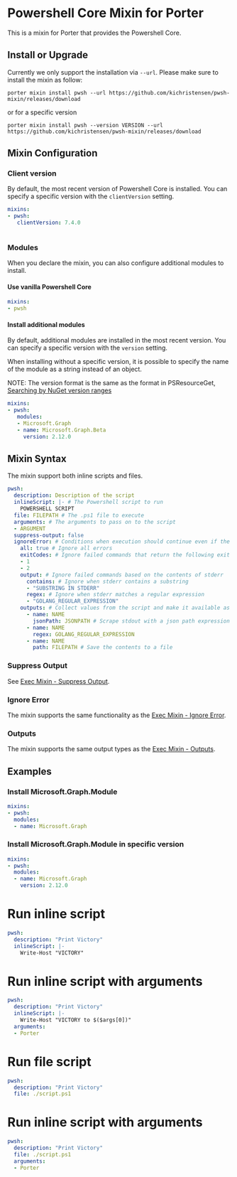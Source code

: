 # Powershell Core Mixin for Porter

This is a mixin for Porter that provides the Powershell Core.

## Install or Upgrade

Currently we only support the installation via `--url`. Please make sure to install the mixin as follow:

```
porter mixin install pwsh --url https://github.com/kichristensen/pwsh-mixin/releases/download
```

or for a specific version

```
porter mixin install pwsh --version VERSION --url https://github.com/kichristensen/pwsh-mixin/releases/download
```

## Mixin Configuration

### Client version

By default, the most recent version of Powershell Core is installed. You can specify a specific version with the
`clientVersion` setting.

```yaml
mixins:
- pwsh:
   clientVersion: 7.4.0
   
```

### Modules

When you declare the mixin, you can also configure additional modules to install.

#### Use vanilla Powershell Core

```yaml
mixins:
- pwsh
```

#### Install additional modules

By default, additional modules are installed in the most recent version. You can specify a specific version with the
`version` setting.

When installing without a specific version, it is possible to specify the name of the module as a string instead of an object.

NOTE: The version format is the same as the format in PSResourceGet,
[Searching by NuGet version ranges](https://learn.microsoft.com/en-us/powershell/module/microsoft.powershell.psresourceget/about/about_psresourceget?view=powershellget-3.x#searching-by-nuget-version-ranges)

```yaml
mixins:
- pwsh:
   modules:
   - Microsoft.Graph
   - name: Microsoft.Graph.Beta
     version: 2.12.0
```

## Mixin Syntax

The mixin support both inline scripts and files.

```yaml
pwsh:
  description: Description of the script
  inlineScript: |- # The Powershell script to run
    POWERSHELL SCRIPT
  file: FILEPATH # The .ps1 file to execute
  arguments: # The arguments to pass on to the script
  - ARGUMENT
  suppress-output: false
  ignoreError: # Conditions when execution should continue even if the command fails
    all: true # Ignore all errors
    exitCodes: # Ignore failed commands that return the following exit codes
    - 1
    - 2
    output: # Ignore failed commands based on the contents of stderr
      contains: # Ignore when stderr contains a substring
      - "SUBSTRING IN STDERR"
      regex: # Ignore when stderr matches a regular expression
      - "GOLANG_REGULAR_EXPRESSION"      
    outputs: # Collect values from the script and make it available as an output
      - name: NAME
        jsonPath: JSONPATH # Scrape stdout with a json path expression
      - name: NAME
        regex: GOLANG_REGULAR_EXPRESSION
      - name: NAME
        path: FILEPATH # Save the contents to a file
```

### Suppress Output

See [Exec Mixin - Suppress Output](https://porter.sh/mixins/exec/#suppress-output).

### Ignore Error

The mixin supports the same functionality as the [Exec Mixin - Ignore Error](https://porter.sh/mixins/exec/#ignore-error).

### Outputs

The mixin supports the same output types as the [Exec Mixin - Outputs](https://porter.sh/mixins/exec/#outputs).

## Examples

### Install Microsoft.Graph.Module

```yaml
mixins:
- pwsh:
  modules:
  - name: Microsoft.Graph
```
### Install Microsoft.Graph.Module in specific version

```yaml
mixins:
- pwsh:
  modules:
  - name: Microsoft.Graph
    version: 2.12.0
```

# Run inline script

```yaml
pwsh:
  description: "Print Victory"
  inlineScript: |-
    Write-Host "VICTORY"
```
# Run inline script with arguments

```yaml
pwsh:
  description: "Print Victory"
  inlineScript: |-
    Write-Host "VICTORY to $($args[0])"
  arguments:
  - Porter
```
# Run file script

```yaml
pwsh:
  description: "Print Victory"
  file: ./script.ps1
```
# Run inline script with arguments

```yaml
pwsh:
  description: "Print Victory"
  file: ./script.ps1
  arguments:
  - Porter
```
